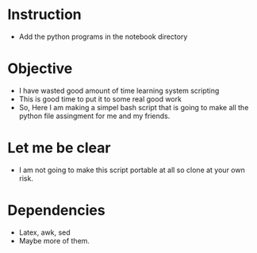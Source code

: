 # Instruction 
* Add the python programs in the notebook directory

# Objective 
* I have wasted good amount of time learning system scripting 
* This is good time to put it to some real good work
* So, Here I am making a simpel bash script that is going to make all the python file assingment for me and my friends.

# Let me be clear 
* I am not going to make this script portable at all so clone at your own risk.

# Dependencies
* Latex, awk, sed 
* Maybe more of them.